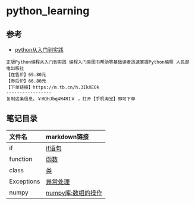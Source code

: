 # python_learning
## 参考
- [python从入门到实践](https://m.tb.cn/h.3IkXE0k)


```
正版Python编程从入门到实践 编程入门类图书帮助零基础读者迅速掌握Python编程 人民邮电出版社
【在售价】69.80元
【券后价】66.80元
【下单链接】https://m.tb.cn/h.3IkXE0k
-----------------
复制这条信息，￥HQHJbq4W4RI￥ ，打开【手机淘宝】即可下单
```

## 笔记目录

| 文件名 | markdown链接     |
| :------------- | :------------- |
| if      | [if语句](./markdown_note/if.md)      |
|function|[函数](./markdown_note/function.md)
|class|[类](./markdown_note/class.md)
|Exceptions|[异常处理](./markdown_note/exceptions.md)
|numpy|[numpy库:数组的操作](./markdown_note/numpy.md)

